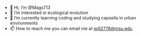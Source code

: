 - 👋 Hi, I’m @Mags713
- 👀 I’m interested in ecological evolution
- 🌱 I’m currently learning coding and studying capsella in urban environments
- 📫 How to reach me you can email me at will2778@msu.edu

<!---
Mags713/Mags713 is a ✨ special ✨ repository because its `README.md` (this file) appears on your GitHub profile.
You can click the Preview link to take a look at your changes.
--->
